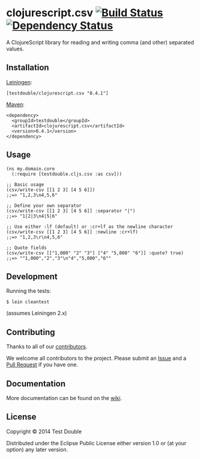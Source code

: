 # clojurescript.csv [![Build Status](https://travis-ci.org/testdouble/clojurescript.csv.png?branch=master)](https://travis-ci.org/testdouble/clojurescript.csv) [![Dependency Status](https://www.versioneye.com/user/projects/53d67fe23648f4a793000046/badge.svg)](https://www.versioneye.com/user/projects/53d67fe23648f4a793000046)

A ClojureScript library for reading and writing comma (and other) separated values.

## Installation

[Leiningen](https://github.com/technomancy/leiningen/):

```
[testdouble/clojurescript.csv "0.4.1"]
```

[Maven](http://maven.apache.org/):

```
<dependency>
  <groupId>testdouble</groupId>
  <artifactId>clojurescript.csv</artifactId>
  <version>0.4.1</version>
</dependency>
```

## Usage

```
(ns my.domain.core
  (:require [testdouble.cljs.csv :as csv]))

;; Basic usage
(csv/write-csv [[1 2 3] [4 5 6]])
;;=> "1,2,3\n4,5,6"

;; Define your own separator
(csv/write-csv [[1 2 3] [4 5 6]] :separator "|")
;;=> "1|2|3\n4|5|6"

;; Use either :lf (default) or :cr+lf as the newline character
(csv/write-csv [[1 2 3] [4 5 6]] :newline :cr+lf)
;;=> "1,2,3\r\n4,5,6"

;; Quote fields
(csv/write-csv [["1,000" "2" "3"] ["4" "5,000" "6"]] :quote? true)
;;=> ""1,000","2","3"\n"4","5,000","6""
```

## Development

Running the tests:

```
$ lein cleantest
```

(assumes Leiningen 2.x)

## Contributing

Thanks to all of our [contributors](https://github.com/testdouble/clojurescript.csv/graphs/contributors).

We welcome all contributors to the project. Please submit an [Issue](https://github.com/testdouble/clojurescript.csv/issues)
and a
[Pull Request](https://github.com/testdouble/clojurescript.csv/pulls)
if you have one.

## Documentation

More documentation can be found on the [wiki](https://github.com/testdouble/clojurescript.csv/wiki).

## License

Copyright © 2014 Test Double

Distributed under the Eclipse Public License either version 1.0 or (at
your option) any later version.

